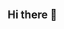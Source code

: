 ## Hi there 👋

<!--

**Here are some ideas to get you started:**

🙋‍♀️ Nineva Studios is studio focused on Unity/Unreal Engine 4 game and app development and VR/AR/XR technologies.
🌈 Contribution guidelines - how can the community get involved?
👩‍💻 Useful resources - where can the community find your docs? Is there anything else the community should know?
🍿 Fun facts - what does your team eat for breakfast?
🧙 Remember, you can do mighty things with the power of [Markdown](https://docs.github.com/github/writing-on-github/getting-started-with-writing-and-formatting-on-github/basic-writing-and-formatting-syntax)
-->
